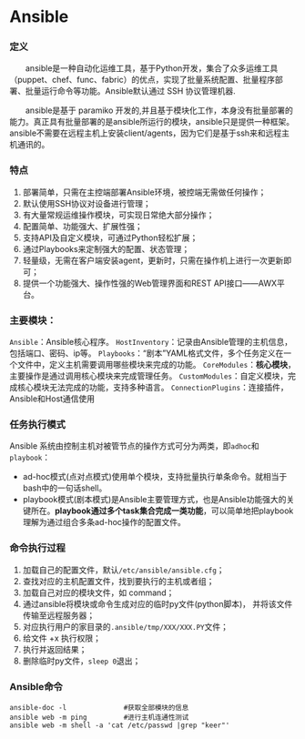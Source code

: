 # Ansible

### 定义

&emsp;&emsp;ansible是一种自动化运维工具，基于Python开发，集合了众多运维工具（puppet、chef、func、fabric）的优点，实现了批量系统配置、批量程序部署、批量运行命令等功能。Ansible默认通过 SSH 协议管理机器.

&emsp;&emsp;ansible是基于 paramiko 开发的,并且基于模块化工作，本身没有批量部署的能力。真正具有批量部署的是ansible所运行的模块，ansible只是提供一种框架。ansible不需要在远程主机上安装client/agents，因为它们是基于ssh来和远程主机通讯的。

### 特点

1. 部署简单，只需在主控端部署Ansible环境，被控端无需做任何操作；
2. 默认使用SSH协议对设备进行管理；
3. 有大量常规运维操作模块，可实现日常绝大部分操作；
4. 配置简单、功能强大、扩展性强；
5. 支持API及自定义模块，可通过Python轻松扩展；
6. 通过Playbooks来定制强大的配置、状态管理；
7. 轻量级，无需在客户端安装agent，更新时，只需在操作机上进行一次更新即可；
8. 提供一个功能强大、操作性强的Web管理界面和REST API接口——AWX平台。

### 主要模块：

`Ansible`：Ansible核心程序。
`HostInventory`：记录由Ansible管理的主机信息，包括端口、密码、ip等。
`Playbooks`：“剧本”YAML格式文件，多个任务定义在一个文件中，定义主机需要调用哪些模块来完成的功能。
`CoreModules`：**核心模块**，主要操作是通过调用核心模块来完成管理任务。
`CustomModules`：自定义模块，完成核心模块无法完成的功能，支持多种语言。
`ConnectionPlugins`：连接插件，Ansible和Host通信使用

### 任务执行模式

Ansible 系统由控制主机对被管节点的操作方式可分为两类，即`adhoc`和`playbook`：

- ad-hoc模式(点对点模式)使用单个模块，支持批量执行单条命令。就相当于bash中的一句话shell。
- playbook模式(剧本模式)是Ansible主要管理方式，也是Ansible功能强大的关键所在。**playbook通过多个task集合完成一类功能**，可以简单地把playbook理解为通过组合多条ad-hoc操作的配置文件。

### 命令执行过程

1. 加载自己的配置文件，默认`/etc/ansible/ansible.cfg`；
2. 查找对应的主机配置文件，找到要执行的主机或者组；
3. 加载自己对应的模块文件，如 command；
4. 通过ansible将模块或命令生成对应的临时py文件(python脚本)， 并将该文件传输至远程服务器；
5. 对应执行用户的家目录的`.ansible/tmp/XXX/XXX.PY`文件；
6. 给文件 +x 执行权限；
7. 执行并返回结果；
8. 删除临时py文件，`sleep 0`退出；

### Ansible命令

```ansible
ansible-doc -l				#获取全部模块的信息 
ansible web -m ping 		#进行主机连通性测试
ansible web -m shell -a 'cat /etc/passwd |grep "keer"'
```





